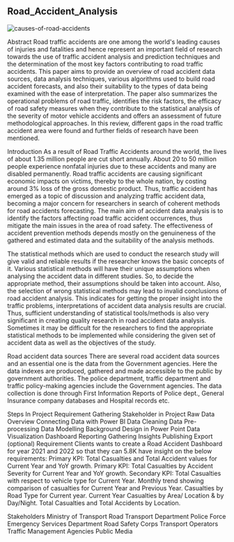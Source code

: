 ## Road_Accident_Analysis ##
![causes-of-road-accidents](https://github.com/Swarajsj/Road_Accident_Analysis/assets/65704446/2d28624b-dfe0-4b69-a994-4118bc876411)

Abstract
Road traffic accidents are one among the world's leading causes of injuries and fatalities and hence represent an important field of research towards the use of traffic accident analysis and prediction techniques and the determination of the most key factors contributing to road traffic accidents. This paper aims to provide an overview of road accident data sources, data analysis techniques, various algorithms used to build road accident forecasts, and also their suitability to the types of data being examined with the ease of interpretation. The paper also summarizes the operational problems of road traffic, identifies the risk factors, the efficacy of road safety measures when they contribute to the statistical analysis of the severity of motor vehicle accidents and offers an assessment of future methodological approaches. In this review, different gaps in the road traffic accident area were found and further fields of research have been mentioned.

Introduction
As a result of Road Traffic Accidents around the world, the lives of about 1.35 million people are cut short annually. About 20 to 50 million people experience nonfatal injuries due to these accidents and many are disabled permanently. Road traffic accidents are causing significant economic impacts on victims, thereby to the whole nation, by costing around 3% loss of the gross domestic product. Thus, traffic accident has emerged as a topic of discussion and analyzing traffic accident data, becoming a major concern for researchers in search of coherent methods for road accidents forecasting. The main aim of accident data analysis is to identify the factors affecting road traffic accident occurrences, thus mitigate the main issues in the area of road safety. The effectiveness of accident prevention methods depends mostly on the genuineness of the gathered and estimated data and the suitability of the analysis methods.

The statistical methods which are used to conduct the research study will give valid and reliable results if the researcher knows the basic concepts of it. Various statistical methods will have their unique assumptions when analysing the accident data in different studies. So, to decide the appropriate method, their assumptions should be taken into account. Also, the selection of wrong statistical methods may lead to invalid conclusions of road accident analysis. This indicates for getting the proper insight into the traffic problems, interpretations of accident data analysis results are crucial. Thus, sufficient understanding of statistical tools/methods is also very significant in creating quality research in road accident data analysis. Sometimes it may be difficult for the researchers to find the appropriate statistical methods to be implemented while considering the given set of accident data as well as the objectives of the study.

Road accident data sources
There are several road accident data sources and an essential one is the data from the Government agencies. Here the data indexes are produced, gathered and made accessible to the public by government authorities. The police department, traffic department and traffic policy-making agencies include the Government agencies. The data collection is done through First Information Reports of Police dept., General Insurance company databases and Hospital records etc. 

Steps In Project
 	Requirement Gathering
 	Stakeholder in Project
 	Raw Data Overview
 	Connecting Data with Power BI
 	Data Cleaning
 	Data Pre-processing
 	Data Modelling
 	Background Design in Power Point
 	Data Visualization
 	Dashboard Reporting
 	Gathering Insights
 	Publishing
 	Export (optional)
Requirement
Clients wants to create a Road Accident Dashboard for year 2021 and 2022 so that they can 5.8K have insight on the below requirements:
 	Primary KPI: Total Casualties and Total Accident values for Current Year and YoY growth.
 	Primary KPI:  Total Casualties by Accident Severity for Current Year and YoY growth.
 	Secondary KPI: Total Casualties with respect to vehicle type for Current Year.
 	Monthly trend showing comparison of casualties for Current Year and Previous Year.
 	Casualties by Road Type for Current year.
 	Current Year Casualties by Area/ Location & by Day/Night.
 	Total Casualties and Total Accidents by Location.

Stakeholders
 	Ministry of Transport
 	Road Transport Department
 	Police Force
 	Emergency Services Department
 	Road Safety Corps
 	Transport Operators
 	Traffic Management Agencies
 	Public
 	Media


